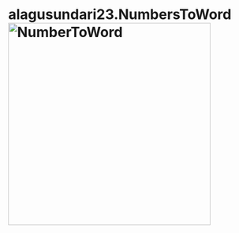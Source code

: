 # alagusundari23.NumbersToWord<img width="410" alt="NumberToWord" src="https://user-images.githubusercontent.com/88221047/136815896-13181604-8ea8-4b04-a8eb-cc4c1c989cdd.PNG">
